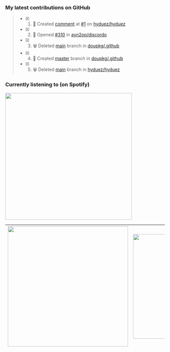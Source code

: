 ### My latest contributions on GitHub
<!--START_SECTION:activity-->
> - [x] 1. 💬 Created [comment](https://github.com/hyduez/hyduez/issues/1#issuecomment-1603849878) at [#1](https://github.com/hyduez/hyduez/issues/1) on [hyduez/hyduez](https://github.com/hyduez/hyduez)
> - [x] 2. 🚀 Opened [#310](https://github.com/ayn2op/discordo/issues/310) in [ayn2op/discordo](https://github.com/ayn2op/discordo)
> - [x] 3. 🗑️ Deleted [main](https://github.com/doupkg/.github/tree/main) branch in [doupkg/.github](https://github.com/doupkg/.github)
> - [x] 4. 🌱 Created [master](https://github.com/doupkg/.github/tree/master) branch in [doupkg/.github](https://github.com/doupkg/.github)
> - [x] 5. 🗑️ Deleted [main](https://github.com/hyduez/hyduez/tree/main) branch in [hyduez/hyduez](https://github.com/hyduez/hyduez)
<!--END_SECTION:activity-->

### Currently listening to (on Spotify)
<img src="https://spotify-hyduez.vercel.app/api/spotify" width="400em">

| <img src="https://github-readme-stats.vercel.app/api?username=hyduez&show_icons=true&hide_border=true&&count_private=true&include_all_commits=true&theme=transparent" width="380em" /> | <img src="https://github-readme-stats.vercel.app/api/top-langs/?username=hyduez&layout=compact&hide_border=true&theme=transparent" width="330em" /> |
| -------------------- | -------------------- |
